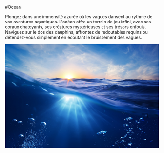 #Ocean

Plongez dans une immensité azurée où les vagues dansent au rythme de vos aventures aquatiques. 
L'océan offre un terrain de jeu infini, avec ses coraux chatoyants, ses créatures mystérieuses et ses trésors enfouis. 
Naviguez sur le dos des dauphins, affrontez de redoutables requins ou détendez-vous simplement en écoutant le bruissement des vagues.


![image de l'Ocean](ocean.jpg)